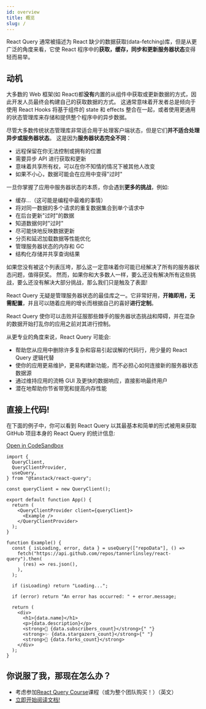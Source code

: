 ```yaml
---
id: overview
title: 概览
slug: /
---
```


React Query 通常被描述为 React 缺少的数据获取(data-fetching)库，但是从更广泛的角度来看，它使 React 程序中的**获取，缓存，同步和更新服务器状态**变得轻而易举。

## 动机

大多数的 Web 框架(如 React)都**没有**内置的从组件中获取或更新数据的方式，因此开发人员最终会构建自己的获取数据的方式。
这通常意味着开发者总是倾向于使用 React Hooks 将基于组件的 state 和 effects 整合在一起，或者使用更通用的状态管理库来存储和提供整个程序中的异步数据。

尽管大多数传统状态管理库非常适合用于处理客户端状态，但是它们**并不适合处理异步或服务器状态**。
这是因为**服务器状态完全不同**：

- 远程保留在你无法控制或拥有的位置
- 需要异步 API 进行获取和更新
- 意味着共享所有权，可以在你不知情的情况下被其他人改变
- 如果不小心，数据可能会在应用中变得"过时"

一旦你掌握了应用中服务器状态的本质，你会遇到**更多的挑战**，例如:

- 缓存...（这可能是编程中最难的事情）
- 将对同一数据的多个请求的重复数据集合到单个请求中
- 在后台更新"过时"的数据
- 知道数据何时"过时"
- 尽可能快地反映数据更新
- 分页和延迟加载数据等性能优化
- 管理服务器状态的内存和 GC
- 结构化存储并共享查询结果

如果您没有被这个列表压垮，那么这一定意味着你可能已经解决了所有的服务器状态问题，值得获奖。
然而，如果你和大多数人一样，要么还没有解决所有这些挑战，要么还没有解决大部分挑战，那么我们只是触及了表面!

React Query 无疑是管理服务器状态的最佳库之一。它非常好用，**开箱即用，无需配置**，并且可以随着应用的增长而根据自己的喜好**进行定制**。

React Query 使你可以击败并征服那些棘手的服务器状态挑战和障碍，并在混杂的数据开始打乱你的应用之前对其进行控制。

从更专业的角度来说，React Query 可能会:

- 帮助您从应用中删除许多复杂和容易引起误解的代码行，用少量的 React Query 逻辑代替
- 使你的应用更易维护，更易构建新功能，而不必担心如何连接新的服务器状态数据源
- 通过维持应用的流畅 GUI 及更快的数据响应，直接影响最终用户
- 潜在地帮助你节省带宽和提高内存性能

## 直接上代码!

在下面的例子中，你可以看到 React Query 以其最基本和简单的形式被用来获取 GitHub 项目本身的 React Query 的统计信息:

[Open in CodeSandbox](https://codesandbox.io/s/github/tannerlinsley/react-query/tree/main/examples/react/simple)

```tsx
import {
  QueryClient,
  QueryClientProvider,
  useQuery,
} from "@tanstack/react-query";

const queryClient = new QueryClient();

export default function App() {
  return (
    <QueryClientProvider client={queryClient}>
      <Example />
    </QueryClientProvider>
  );
}

function Example() {
  const { isLoading, error, data } = useQuery(["repoData"], () =>
    fetch("https://api.github.com/repos/tannerlinsley/react-query").then(
      (res) => res.json(),
    ),
  );

  if (isLoading) return "Loading...";

  if (error) return "An error has occurred: " + error.message;

  return (
    <div>
      <h1>{data.name}</h1>
      <p>{data.description}</p>
      <strong>👀 {data.subscribers_count}</strong>{" "}
      <strong>✨ {data.stargazers_count}</strong>{" "}
      <strong>🍴 {data.forks_count}</strong>
    </div>
  );
}
```

## 你说服了我，那现在怎么办？

- 考虑参加[React Query Course](https://ui.dev/react-query?from=tanstack)课程（或为整个团队购买！）（英文）
- [立即开始阅读文档!](./installation.md)
